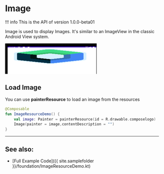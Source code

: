 # Image

!!! info
    This is the API of version 1.0.0-beta01

Image is used to display Images. It's similar to an ImageView in the classic Android View system.


<p align="left">
  <img src ="../../images/foundation/image/imagedemo.png" height=100 width=300 />
</p>


## Load Image
You can use **painterResource** to load an image from the resources

```kotlin
@Composable
fun ImageResourceDemo() {
    val image: Painter = painterResource(id = R.drawable.composelogo)
    Image(painter = image,contentDescription = "")
}
```


<hr>

## See also:

* [Full Example Code]({{ site.samplefolder }}/foundation/ImageResourceDemo.kt)



